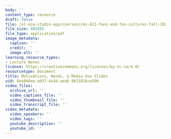```yaml
---
body: ''
content_type: resource
draft: false
file: /ol-ocw-studio-app/courses/cms-621-fans-and-fan-cultures-fall-2024/mitcms_621_f24_motivation.pdf
file_size: 402455
file_type: application/pdf
image_metadata:
  caption: ''
  credit: ''
  image-alt: ''
learning_resource_types:
- Lecture Notes
license: https://creativecommons.org/licenses/by-nc-sa/4.0/
resourcetype: Document
title: Motivations, Needs, & Media Use Slides
uid: 8ee804ee-a037-4a3d-aea6-962181bce506
video_files:
  archive_url: ''
  video_captions_file: ''
  video_thumbnail_file: ''
  video_transcript_file: ''
video_metadata:
  video_speakers: ''
  video_tags: ''
  youtube_description: ''
  youtube_id: ''
---
```

